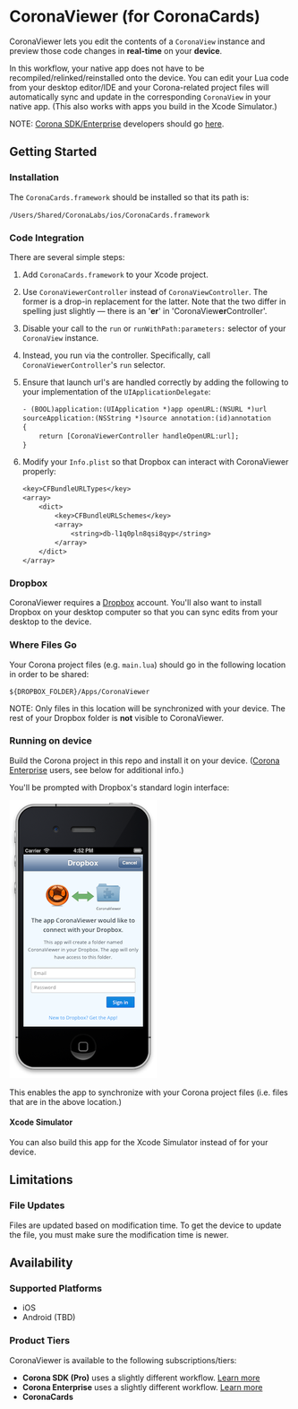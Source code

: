 # CoronaViewer (for CoronaCards)

CoronaViewer lets you edit the contents of a `CoronaView` instance and preview those code changes in __real-time__ on your __device__. 

In this workflow, your native app does not have to be recompiled/relinked/reinstalled onto the device. You can edit your Lua code from your desktop editor/IDE and your Corona-related project files will automatically sync and update in the corresponding `CoronaView` in your native app. (This also works with apps you build in the Xcode Simulator.)

NOTE: [Corona SDK/Enterprise](http://coronalabs.com/products/corona-sdk/) developers should go [here](https://github.com/coronalabs/CoronaViewer).

## Getting Started

### Installation

The `CoronaCards.framework` should be installed so that its path is:

`/Users/Shared/CoronaLabs/ios/CoronaCards.framework`

### Code Integration

There are several simple steps:

1. Add `CoronaCards.framework` to your Xcode project.
2. Use `CoronaViewerController` instead of `CoronaViewController`. The former is a drop-in replacement for the latter. Note that the two differ in spelling just slightly — there is an '<strong>er</strong>' in 'CoronaView<strong>er</strong>Controller'.
3. Disable your call to the `run` or `runWithPath:parameters:` selector of your `CoronaView` instance.
4. Instead, you run via the controller. Specifically, call `CoronaViewerController`'s `run` selector.
5. Ensure that launch url's are handled correctly by adding the following to your implementation of the  `UIApplicationDelegate`:

    ```
    - (BOOL)application:(UIApplication *)app openURL:(NSURL *)url sourceApplication:(NSString *)source annotation:(id)annotation
    {
    	return [CoronaViewerController handleOpenURL:url];
    }
    ```
6. Modify your `Info.plist` so that Dropbox can interact with CoronaViewer properly:

    ```
    <key>CFBundleURLTypes</key>
    <array>
    	<dict>
    		<key>CFBundleURLSchemes</key>
    		<array>
    			<string>db-l1q0pln8qsi8qyp</string>
    		</array>
    	</dict>
    </array>
    ```


### Dropbox

CoronaViewer requires a [Dropbox](https://db.tt/uQgIqtPN) account. You'll also want to install Dropbox on your desktop computer so that you can sync edits from your desktop to the device.

### Where Files Go

Your Corona project files (e.g. `main.lua`) should go in the following location in order to be shared:

	${DROPBOX_FOLDER}/Apps/CoronaViewer

NOTE: Only files in this location will be synchronized with your device. The rest of your Dropbox folder is __not__ visible to CoronaViewer.

### Running on device

Build the Corona project in this repo and install it on your device. ([Corona Enterprise](http://coronalabs.com/products/enterprise/) users, see below for additional info.)

You'll be prompted with Dropbox's standard login interface:

![Dropbox Login UI iOS](README/dropbox-login-ios.png)

This enables the app to synchronize with your Corona project files (i.e. files that are in the above location.)

#### Xcode Simulator

You can also build this app for the Xcode Simulator instead of for your device.


## Limitations

### File Updates

Files are updated based on modification time. To get the device to update the file, you must make sure the modification time is newer.


## Availability

### Supported Platforms

* iOS
* Android (TBD)

### Product Tiers

CoronaViewer is available to the following subscriptions/tiers:

* __Corona SDK (Pro)__ uses a slightly different workflow. [Learn more](https://github.com/coronalabs/CoronaViewer)
* __Corona Enterprise__ uses a slightly different workflow. [Learn more](https://github.com/coronalabs/CoronaViewer)
* __CoronaCards__

